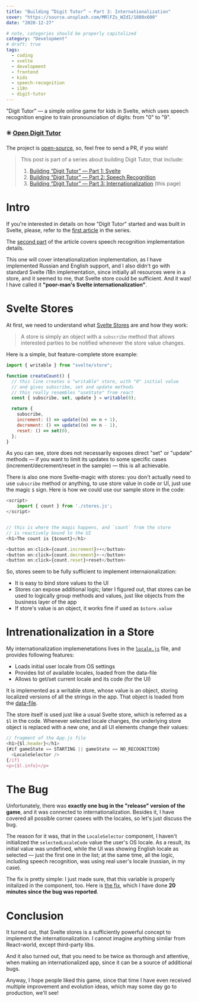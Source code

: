 ```yaml
---
title: "Building “Digit Tutor” — Part 3: Internationalization"
cover: "https://source.unsplash.com/MRlFZs_WZdI/1080x600"
date: "2020-12-27"

# note, categories should be properly capitalized
category: "Development"
# draft: true
tags:
  - coding
  - svelte
  - development
  - frontend
  - kids
  - speech-recognition
  - i18n
  - digit-tutor
---
```


"Digit Tutor" — a simple online game for kids in Svelte, which uses speech
recognition engine to train pronounciation of digits: from "0" to "9".

### ✳️ <a href="https://digit-tutor.rmust.me" target="_blank">Open Digit Tutor</a>

The project is [open-source](https://github.com/Rulikkk/digit-tutor), so, feel
free to send a PR, if you wish!

> This post is part of a series about building Digit Tutor, that include:
>
> 1. [Building “Digit Tutor” — Part 1: Svelte](/building-digit-tutor-part-1-svelte)
> 2. [Building “Digit Tutor” — Part 2: Speech Recognition](/building-digit-tutor-part-2-speech-recognition)
> 3. [Building “Digit Tutor” — Part 3: Internationalization](/building-digit-tutor-part-3-internationalization)
>    (this page)

# Intro

If you're interested in details on how "Digit Tutor" started and was built in
Svelte, please, refer to the
[first article](/building-digit-tutor-part-1-svelte) in the series.

The [second part](/building-digit-tutor-part-2-speech-recognition) of the
article covers speech recognition implementation details.

This one will cover intenationalization implementation, as I have implemented
Russian and English support, and I also didn't go with standard Svelte i18n
implementation, since initially all resources were in a store, and it seemed to
me, that Svelte store could be sufficient. And it was! I have called it
**"poor-man's Svelte internationalization"**.

# Svelte Stores

At first, we need to understand what [Svelte Stores]() are and how they work:

> A store is simply an object with a `subscribe` method that allows interested
> parties to be notified whenever the store value changes.

Here is a simple, but feature-complete store example:

```js
import { writable } from "svelte/store";

function createCount() {
  // this line creates a "writable" store, with "0" initial value
  // and gives subscribe, set and update methods
  // this really resembles "useState" from react
  const { subscribe, set, update } = writable(0);

  return {
    subscribe,
    increment: () => update((n) => n + 1),
    decrement: () => update((n) => n - 1),
    reset: () => set(0),
  };
}
```

As you can see, store does not necessarily exposes direct "set" or "update"
methods — if you want to limit its updates to some specific cases
(increment/decrement/reset in the sample) — this is all achievable.

There is also one more Svelte-magic with stores: you don't actually need to use
`subscribe` method or anything, to use store value in code or UI, just use the
magic `$` sign. Here is how we could use our sample store in the code:

```js
<script>
	import { count } from './stores.js';
</script>


// this is where the magic happens, and `count` from the store
// is reactively bound to the UI
<h1>The count is {$count}</h1>

<button on:click={count.increment}>+</button>
<button on:click={count.decrement}>-</button>
<button on:click={count.reset}>reset</button>
```

So, stores seem to be fully sufficient to implement internaionalization:

- It is easy to bind store values to the UI
- Stores can expose additional logic; later I figured out, that stores can be
  used to logically group methods and values, just like objects from the
  business layer of the app
- If store's value is an object, it works fine if used as `$store.value`

# Intrenationalization in a Store

My internationalization implemenetations lives in the
[`locale.js`](https://github.com/Rulikkk/digit-tutor/blob/2ae989dc74614b91768dd7d9b42d4abfbdd6dfef/locale.js)
file, and provides following features:

- Loads initial user locale from OS settings
- Provides list of available locales, loaded from the data-file
- Allows to get/set current locale and its code (for the UI)

It is implemented as a writable store, whose value is an object, storing
localized versions of all the strings in the app. That object is loaded from the
[data-file](https://github.com/Rulikkk/digit-tutor/blob/2ae989dc74614b91768dd7d9b42d4abfbdd6dfef/data.js).

The store itself is used just like a usual Svelte store, which is referred as a
`$l` in the code. Whenever selected locale changes, the underlying store object
is replaced with a new one, and all UI elements change their values:

```js
// fragment of the App.js file
<h1>{$l.header}</h1>
{#if gameState == STARTING || gameState == NO_RECOGNITION}
  <LocaleSelector />
{/if}
<p>{$l.info}</p>
```

# The Bug

Unfortunately, there was **exactly one bug in the "release" version of the
game**, and it was connected to internationalization. Besides it, I have covered
all possible corner casees with the locales, so let's just discuss the bug.

The reason for it was, that in the `LocaleSelector` component, I haven't
initialized the `selectedLocaleCode` value the user's OS locale. As a result,
its initial value was undefined, while the UI was showing English locale as
selected — just the first one in the list; at the same time, all the logic,
including speech recognition, was using real user's locale (russian, in my
case).

The fix is pretty simple: I just made sure, that this variable is properly
initalized in the component, too. Here is
[the fix](https://github.com/Rulikkk/digit-tutor/commit/2ae989dc74614b91768dd7d9b42d4abfbdd6dfef),
which I have done **20 minutes since the bug was reported**.

# Conclusion

It turned out, that Svelte stores is a sufficiently powerful concept to
implement the internationalization. I cannot imagine anything similar from
React-world, except third-party libs.

And it also turned out, that you need to be twice as thorough and attentive,
when making an internationalized app, since it can be a source of additional
bugs.

Anyway, I hope people liked this game, since that time I have even received
multiple improvement and evolution ideas, which may some day go to production,
we'll see!
